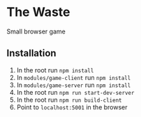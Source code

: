 # The Waste
Small browser game

## Installation
1. In the root run `npm install`
1. In `modules/game-client` run `npm install`
1. In `modules/game-server` run `npm install`
1. In the root run `npm run start-dev-server`
1. In the root run `npm run build-client`
1. Point to `localhost:5001` in the browser
